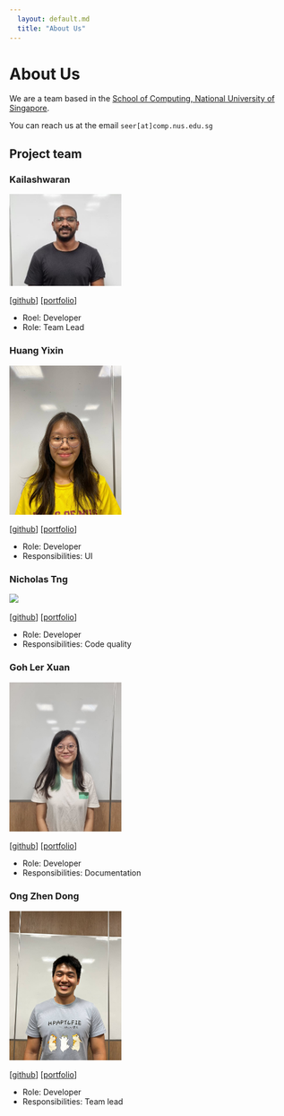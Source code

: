 ```yaml
---
  layout: default.md
  title: "About Us"
---
```


# About Us

We are a team based in the [School of Computing, National University of Singapore](http://www.comp.nus.edu.sg).

You can reach us at the email `seer[at]comp.nus.edu.sg`

## Project team

### Kailashwaran

<img src="images/kailash201.png" width="200px">

[[github](http://github.com/Kailash201)]
[[portfolio](team/kailash201.md)]

* Roel: Developer
* Role: Team Lead

### Huang Yixin

<img src="images/coderhuang559.png" width="200px">

[[github](http://github.com/coderhuang559)]
[[portfolio](team/coderhuang559.md)]

* Role: Developer
* Responsibilities: UI

### Nicholas Tng

<img src="images/nicholastng010601.png" width="200px">

[[github](http://github.com/nicholastng010601)]
[[portfolio](team/nicholastng010601.md)]

* Role: Developer
* Responsibilities: Code quality

### Goh Ler Xuan

<img src="images/lerxuann.png" width="200px">

[[github](http://github.com/lerxuann)]
[[portfolio](team/lerxuann.md)]

* Role: Developer
* Responsibilities: Documentation

### Ong Zhen Dong

<img src="images/zd292.png" width="200px">

[[github](https://github.com/zd292)]
[[portfolio](team/zd292.md)]

* Role: Developer
* Responsibilities: Team lead
